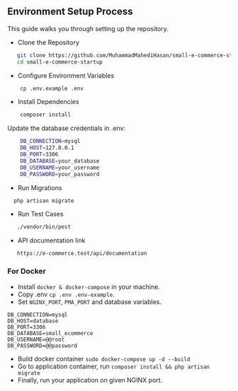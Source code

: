 ## Environment Setup Process

This guide walks you through setting up the repository.

- Clone the Repository
```bash
   git clone https://github.com/MuhammadMahediHasan/small-e-commerce-startup.git
   cd small-e-commerce-startup 
```
- Configure Environment Variables

```bash
    cp .env.example .env
```

- Install Dependencies
```bash
    composer install
```

Update the database credentials in .env:
```bash
    DB_CONNECTION=mysql
    DB_HOST=127.0.0.1
    DB_PORT=3306
    DB_DATABASE=your_database
    DB_USERNAME=your_username
    DB_PASSWORD=your_password
```

- Run Migrations
```bash
  php artisan migrate
```

- Run Test Cases
```bash
   ./vendor/bin/pest
```

- API documentation link
```
   https://e-commerce.test/api/documentation
```

### For Docker

- Install `docker & docker-compose` in your machine.
- Copy .env `cp .env .env-example`.
- Set `NGINX_PORT`, `PMA_PORT` and database variables.
```
DB_CONNECTION=mysql
DB_HOST=database
DB_PORT=3306
DB_DATABASE=small_ecommerce
DB_USERNAME=@@root
DB_PASSWORD=@@password
```
- Build docker container `sudo docker-compose up -d --build`
- Go to application container, run `composer install && php artisan migrate`
- Finally, run your application on given NGINX port.

